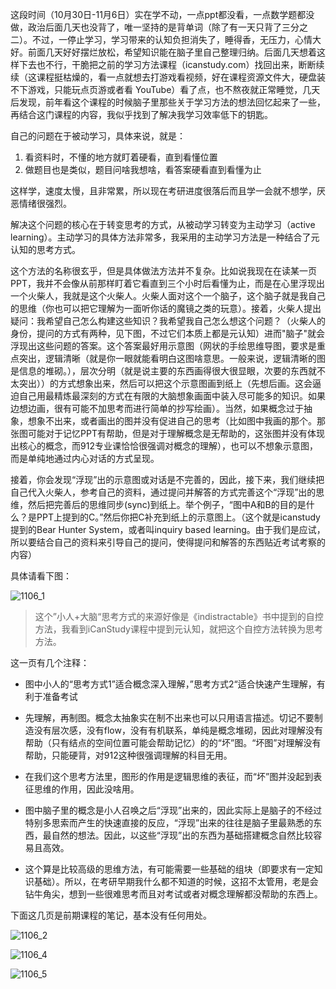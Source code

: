 这段时间（10月30日-11月6日）实在学不动，一点ppt都没看，一点数学题都没做，政治后面几天也没背了，唯一坚持的是背单词（除了有一天只背了三分之二）。不过，一停止学习，学习带来的认知负担消失了，睡得香，无压力，心情大好。前面几天好好摆烂放松，希望知识能在脑子里自己整理归纳。后面几天想着这样下去也不行，干脆把之前的学习方法课程（icanstudy.com）找回出来，断断续续（这课程挺枯燥的，看一点就想去打游戏看视频，好在课程资源文件大，硬盘装不下游戏，只能玩点页游或者看 YouTube）看了点，也不熬夜就正常睡觉，几天后发现，前年看这个课程的时候脑子里那些关于学习方法的想法回忆起来了一些，再结合这门课程的内容，我似乎找到了解决我学习效率低下的钥匙。

自己的问题在于被动学习，具体来说，就是：

1. 看资料时，不懂的地方就盯着硬看，直到看懂位置
2. 做题目也是类似，题目问啥我想啥，看答案硬看直到看懂为止

这样学，速度太慢，且非常累，所以现在考研进度很落后而且学一会就不想学，厌恶情绪很强烈。

解决这个问题的核心在于转变思考的方式，从被动学习转变为主动学习（active learning）。主动学习的具体方法非常多，我采用的主动学习方法是一种结合了元认知的思考方式。

这个方法的名称很玄乎，但是具体做法方法并不复杂。比如说我现在在读某一页PPT，我并不会像从前那样盯着它看直到三个小时后看懂为止，而是在心里浮现出一个火柴人，我就是这个火柴人。火柴人面对这个一个脑子，这个脑子就是我自己的思维（你也可以把它理解为一面听你话的魔镜之类的玩意）。接着，火柴人提出疑问：我希望自己怎么构建这些知识？我希望我自己怎么想这个问题？（火柴人的身份，提问的方式有两种，见下图，不过它们本质上都是元认知）进而"脑子"就会浮现出这些问题的答案。这个答案最好用示意图（网状的手绘思维导图，要求是重点突出，逻辑清晰（就是你一眼就能看明白这图啥意思。一般来说，逻辑清晰的图是信息的堆砌。），层次分明（就是说主要的东西画得很大很显眼，次要的东西就不太突出））的方式想象出来，然后可以把这个示意图画到纸上（先想后画。这会逼迫自己用最精炼最深刻的方式在有限的大脑想象画面中装入尽可能多的知识。如果边想边画，很有可能不加思考而进行简单的抄写绘画）。当然，如果概念过于抽象，想象不出来，或者画出的图并没有促进自己的思考（比如图中我画的那个。那张图可能对于记忆PPT有帮助，但是对于理解概念是无帮助的，这张图并没有体现出核心的概念，而912专业课恰恰很强调对概念的理解），也可以不想象示意图，而是单纯地通过内心对话的方式呈现。

接着，你会发现“浮现”出的示意图或对话是不完善的，因此，接下来，我们继续把自己代入火柴人，参考自己的资料，通过提问并解答的方式完善这个“浮现”出的思维，然后把完善后的思维同步(sync)到纸上。举个例子，“图中A和B的目的是什么？是PPT上提到的C。”然后你把C补充到纸上的示意图上。（这个就是icanstudy提到的Bear Hunter System，或者叫inquiry based learning。由于我们是应试，所以要结合自己的资料来引导自己的提问，使得提问和解答的东西贴近考试考察的内容）

具体请看下图：

![1106_1](./assets/1106_1.jpg)



> 这个”小人+大脑“思考方式的来源好像是《indistractable》书中提到的自控方法，我看到iCanStudy课程中提到元认知，就把这个自控方法转换为思考方法。

这一页有几个注释：

- 图中小人的“思考方式1”适合概念深入理解，”思考方式2“适合快速产生理解，有利于准备考试

- 先理解，再制图。概念太抽象实在制不出来也可以只用语言描述。切记不要制造没有层次感，没有flow，没有有机联系，单纯是概念堆砌，因此对理解没有帮助（只有结点的空间位置可能会帮助记忆）的的“坏”图。“坏图”对理解没有帮助，只能硬背，对912这种很强调理解的科目无用。
- 在我们这个思考方法里，图形的作用是逻辑思维的表征，而“坏”图并没起到表征思维的作用，因此没啥用。

- 图中脑子里的概念是小人召唤之后“浮现”出来的，因此实际上是脑子的不经过特别多思索而产生的快速直接的反应，“浮现”出来的往往是脑子里最熟悉的东西，最自然的想法。因此，以这些“浮现”出的东西为基础搭建概念自然比较容易且高效。

- 这个算是比较高级的思维方法，有可能需要一些基础的组块（即要求有一定知识基础）。所以，在考研早期我什么都不知道的时候，这招不太管用，老是会钻牛角尖，想到一些很难思考而且对考试或者对概念理解都没帮助的东西上。



下面这几页是前期课程的笔记，基本没有任何用处。

![1106_2](./assets/1106_2.jpg)

![1106_4](./assets/1106_4.jpg)

![1106_5](./assets/1106_5.jpg)